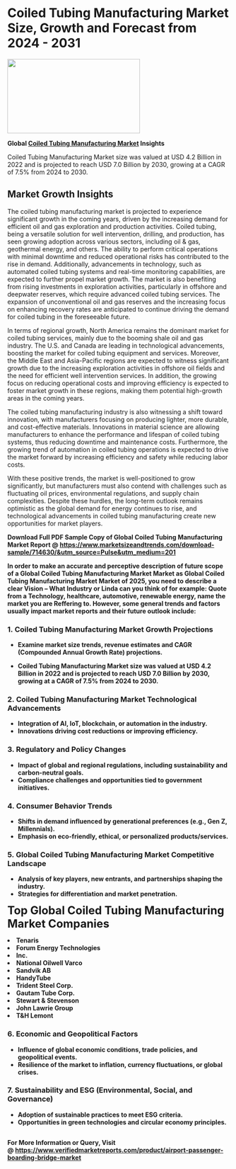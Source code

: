 <H1>Coiled Tubing Manufacturing Market Size, Growth and Forecast from 2024 - 2031</H1><img class="aligncenter size-medium wp-image-584254" src="https://thirdeyenews.in/wp-content/uploads/2024/09/Global-Market-Research-300x168.jpeg" alt="" width="300" height="168" /><p><strong>Global&nbsp;<a href="https://www.marketsizeandtrends.com/download-sample/714630/&amp;utm_source=Pulse&amp;utm_medium=201">Coiled Tubing Manufacturing Market</a> Insights</strong></p><p>Coiled Tubing Manufacturing Market size was valued at USD 4.2 Billion in 2022 and is projected to reach USD 7.0 Billion by 2030, growing at a CAGR of 7.5% from 2024 to 2030.</p><p><h2>Market Growth Insights</h2> <p>The coiled tubing manufacturing market is projected to experience significant growth in the coming years, driven by the increasing demand for efficient oil and gas exploration and production activities. Coiled tubing, being a versatile solution for well intervention, drilling, and production, has seen growing adoption across various sectors, including oil & gas, geothermal energy, and others. The ability to perform critical operations with minimal downtime and reduced operational risks has contributed to the rise in demand. Additionally, advancements in technology, such as automated coiled tubing systems and real-time monitoring capabilities, are expected to further propel market growth. The market is also benefiting from rising investments in exploration activities, particularly in offshore and deepwater reserves, which require advanced coiled tubing services. The expansion of unconventional oil and gas reserves and the increasing focus on enhancing recovery rates are anticipated to continue driving the demand for coiled tubing in the foreseeable future.</p> <p><strong></strong></p> <p>In terms of regional growth, North America remains the dominant market for coiled tubing services, mainly due to the booming shale oil and gas industry. The U.S. and Canada are leading in technological advancements, boosting the market for coiled tubing equipment and services. Moreover, the Middle East and Asia-Pacific regions are expected to witness significant growth due to the increasing exploration activities in offshore oil fields and the need for efficient well intervention services. In addition, the growing focus on reducing operational costs and improving efficiency is expected to foster market growth in these regions, making them potential high-growth areas in the coming years.</p> <p>The coiled tubing manufacturing industry is also witnessing a shift toward innovation, with manufacturers focusing on producing lighter, more durable, and cost-effective materials. Innovations in material science are allowing manufacturers to enhance the performance and lifespan of coiled tubing systems, thus reducing downtime and maintenance costs. Furthermore, the growing trend of automation in coiled tubing operations is expected to drive the market forward by increasing efficiency and safety while reducing labor costs.</p> <p>With these positive trends, the market is well-positioned to grow significantly, but manufacturers must also contend with challenges such as fluctuating oil prices, environmental regulations, and supply chain complexities. Despite these hurdles, the long-term outlook remains optimistic as the global demand for energy continues to rise, and technological advancements in coiled tubing manufacturing create new opportunities for market players.</p> <p><strong></p><p><span class=""><strong>Download Full PDF Sample Copy of Global Coiled Tubing Manufacturing Market Report</strong> @ <a href="https://www.marketsizeandtrends.com/download-sample/714630/&amp;utm_source=Pulse&amp;utm_medium=201" target="_blank">https://www.marketsizeandtrends.com/download-sample/714630/&amp;utm_source=Pulse&amp;utm_medium=201</a></span></p><p>In order to make an accurate and perceptive description of future scope of a Global&nbsp;Coiled Tubing Manufacturing Market Market as Global&nbsp;Coiled Tubing Manufacturing Market Market of 2025, you need to describe a clear Vision &ndash; What Industry or Linda can you think of for example: Quote from a Technology, healthcare, automotive, renewable energy, name the market you are Reffering to. However, some general trends and factors usually impact market reports and their future outlook include:</p><h3>1.&nbsp;<strong>Coiled Tubing Manufacturing Market Growth Projections</strong></h3><ul><li>Examine market size trends, revenue estimates and CAGR (Compounded Annual Growth Rate) projections.</li><li><p>Coiled Tubing Manufacturing Market size was valued at USD 4.2 Billion in 2022 and is projected to reach USD 7.0 Billion by 2030, growing at a CAGR of 7.5% from 2024 to 2030.</p></li></ul><h3>2.&nbsp;<strong>Coiled Tubing Manufacturing Market Technological Advancements</strong></h3><ul><li>Integration of AI, IoT, blockchain, or automation in the industry.</li><li>Innovations driving cost reductions or improving efficiency.</li></ul><h3>3.&nbsp;<strong>Regulatory and Policy Changes</strong></h3><ul><li>Impact of global and regional regulations, including sustainability and carbon-neutral goals.</li><li>Compliance challenges and opportunities tied to government initiatives.</li></ul><h3>4.&nbsp;<strong>Consumer Behavior Trends</strong></h3><ul><li>Shifts in demand influenced by generational preferences (e.g., Gen Z, Millennials).</li><li>Emphasis on eco-friendly, ethical, or personalized products/services.</li></ul><h3>5.&nbsp;<strong>Global Coiled Tubing Manufacturing Market Competitive Landscape</strong></h3><ul><li>Analysis of key players, new entrants, and partnerships shaping the industry.</li><li>Strategies for differentiation and market penetration.</li></ul><p data-pm-slice="1 1 []"><span style="color: inherit; font-family: inherit; font-size: 25px;">Top Global Coiled Tubing Manufacturing Market Companies</span></p><div class="" data-test-id=""><p><li>Tenaris</li><li> Forum Energy Technologies</li><li> Inc.</li><li> National Oilwell Varco</li><li> Sandvik AB</li><li> HandyTube</li><li> Trident Steel Corp.</li><li> Gautam Tube Corp.</li><li> Stewart & Stevenson</li><li> John Lawrie Group</li><li> T&H Lemont</li></p></div><h3>6.&nbsp;<strong>Economic and Geopolitical Factors</strong></h3><ul><li>Influence of global economic conditions, trade policies, and geopolitical events.</li><li>Resilience of the market to inflation, currency fluctuations, or global crises.</li></ul><h3>7.&nbsp;<strong>Sustainability and ESG (Environmental, Social, and Governance)</strong></h3><ul><li>Adoption of sustainable practices to meet ESG criteria.</li><li>Opportunities in green technologies and circular economy principles.</li></ul><h2><strong style="font-size: 14px;">For More Information or Query, Visit @&nbsp;</strong><a style="background-color: #ffffff; font-size: 14px;" href="https://www.marketsizeandtrends.com/report/coiled-tubing-manufacturing-market/" target="_blank">https://www.verifiedmarketreports.com/product/airport-passenger-boarding-bridge-market</a></h2>

